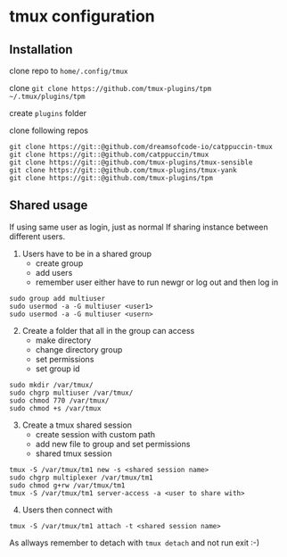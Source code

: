 # tmux configuration

## Installation
clone repo to ```home/.config/tmux```

clone ```git clone https://github.com/tmux-plugins/tpm ~/.tmux/plugins/tpm```

create ```plugins``` folder

clone following repos
```
git clone https://git::@github.com/dreamsofcode-io/catppuccin-tmux
git clone https://git::@github.com/catppuccin/tmux
git clone https://git::@github.com/tmux-plugins/tmux-sensible
git clone https://git::@github.com/tmux-plugins/tmux-yank
git clone https://git::@github.com/tmux-plugins/tpm
```


## Shared usage

If using same user as login, just as normal
If sharing instance between different users.

1. Users have to be in a shared group
   - create group
   - add users
   - remember user either have to run newgr or log out and then log in
```
sudo group add multiuser
sudo usermod -a -G multiuser <user1>
sudo usermod -a -G multiuser <usern>
```  
2. Create a folder that all in the group can access
   - make directory
   - change directory group
   - set permissions
   - set group id

```
sudo mkdir /var/tmux/
sudo chgrp multiuser /var/tmux/
sudo chmod 770 /var/tmux/
sudo chmod +s /var/tmux
```
3. Create a tmux shared session
   - create session with custom path
   - add new file to group and set permissions
   - shared tmux session
```
tmux -S /var/tmux/tm1 new -s <shared session name>
sudo chgrp multiplexer /var/tmux/tm1
sudo chmod g+rw /var/tmux/tm1
tmux -S /var/tmux/tm1 server-access -a <user to share with>
```

4. Users then connect with 

```
tmux -S /var/tmux/tm1 attach -t <shared session name>
```

As allways remember to detach with `tmux detach` and not run exit :-)

